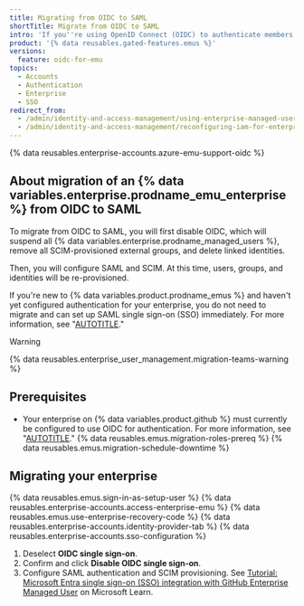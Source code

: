 ```yaml
---
title: Migrating from OIDC to SAML
shortTitle: Migrate from OIDC to SAML
intro: 'If you''re using OpenID Connect (OIDC) to authenticate members in your {% data variables.enterprise.prodname_emu_enterprise %}, you can migrate to SAML SSO.'
product: '{% data reusables.gated-features.emus %}'
versions:
  feature: oidc-for-emu
topics:
  - Accounts
  - Authentication
  - Enterprise
  - SSO
redirect_from:
  - /admin/identity-and-access-management/using-enterprise-managed-users-for-iam/migrating-from-oidc-to-saml
  - /admin/identity-and-access-management/reconfiguring-iam-for-enterprise-managed-users/migrating-from-oidc-to-saml
---
```


{% data reusables.enterprise-accounts.azure-emu-support-oidc %}

## About migration of an {% data variables.enterprise.prodname_emu_enterprise %} from OIDC to SAML

To migrate from OIDC to SAML, you will first disable OIDC, which will suspend all {% data variables.enterprise.prodname_managed_users %}, remove all SCIM-provisioned external groups, and delete linked identities.

Then, you will configure SAML and SCIM. At this time, users, groups, and identities will be re-provisioned.

If you're new to {% data variables.product.prodname_emus %} and haven't yet configured authentication for your enterprise, you do not need to migrate and can set up SAML single sign-on (SSO) immediately. For more information, see "[AUTOTITLE](/admin/identity-and-access-management/using-enterprise-managed-users-for-iam/configuring-saml-single-sign-on-for-enterprise-managed-users)."

> [!WARNING]
> {% data reusables.enterprise_user_management.migration-teams-warning %}

## Prerequisites

* Your enterprise on {% data variables.product.github %} must currently be configured to use OIDC for authentication. For more information, see "[AUTOTITLE](/admin/identity-and-access-management/using-enterprise-managed-users-for-iam/configuring-oidc-for-enterprise-managed-users)."
{% data reusables.emus.migration-roles-prereq %}
{% data reusables.emus.migration-schedule-downtime %}

## Migrating your enterprise

{% data reusables.emus.sign-in-as-setup-user %}
{% data reusables.enterprise-accounts.access-enterprise-emu %}
{% data reusables.emus.use-enterprise-recovery-code %}
{% data reusables.enterprise-accounts.identity-provider-tab %}
{% data reusables.enterprise-accounts.sso-configuration %}
1. Deselect **OIDC single sign-on**.
1. Confirm and click **Disable OIDC single sign-on**.
1. Configure SAML authentication and SCIM provisioning. See [Tutorial: Microsoft Entra single sign-on (SSO) integration with GitHub Enterprise Managed User](https://learn.microsoft.com/entra/identity/saas-apps/github-enterprise-managed-user-tutorial) on Microsoft Learn.

